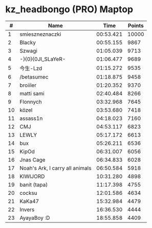 # kz_headbongo (PRO) Maptop

|  # | Name | Time | Points |
|-------------- | -------------- | -------------- | -------------- | 
| 1 | smieszneznaczki | 00:53.421 | 10000 | 
| 2 | Blacky | 00:55.155 | 9867 | 
| 3 | Szwagi | 01:05.039 | 9713 | 
| 4 | -}{0}{0JI_SLaYeR- | 01:06.477 | 9689 | 
| 5 | 今生-Lzd | 01:15.272 | 9535 | 
| 6 | /betasumec | 01:18.875 | 9458 | 
| 7 | broiiler | 01:20.352 | 9370 | 
| 8 | matti sami | 02:40.484 | 8266 | 
| 9 | Flonnych | 03:32.968 | 7645 | 
| 10 | közel | 03:53.680 | 7418 | 
| 11 | assass1n | 04:18.023 | 7160 | 
| 12 | CMJ | 04:53.117 | 6823 | 
| 13 | LEWLY | 05:17.172 | 6613 | 
| 14 | bux | 05:26.211 | 6536 | 
| 15 | KipOd | 06:31.007 | 6056 | 
| 16 | Jnas Cage | 06:34.833 | 6028 | 
| 17 | Noah's Ark, I carry all animals | 06:50.584 | 5918 | 
| 18 | KIWIJORD | 10:31.280 | 4898 | 
| 19 | banit (tapa) | 11:17.398 | 4755 | 
| 20 | cocksu | 12:01.586 | 4634 | 
| 21 | KaKa47 | 15:32.984 | 4479 | 
| 22 | Invers | 16:36.530 | 4444 | 
| 23 | AyayaBoy :D | 18:55.858 | 4409 | 

